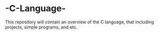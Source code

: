 # -C-Language-
This repository will contain an overview of the C language, that including projects, simple programs, and etc.

